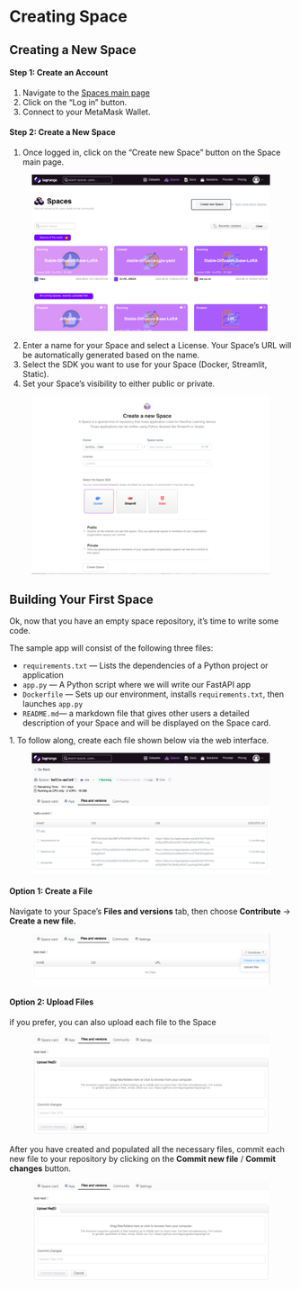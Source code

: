 # Creating Space

## Creating a New Space

#### Step 1: Create an Account <a href="#c2ed" id="c2ed"></a>

1. Navigate to the [Spaces main page](https://lagrangedao.org/spaces)
2. Click on the “Log in” button.
3. Connect to your MetaMask Wallet.

#### Step 2: Create a New Space <a href="#aa71" id="aa71"></a>

1. Once logged in, click on the “Create new Space” button on the Space main page.

<figure><img src="../../.gitbook/assets/image (9).png" alt=""><figcaption></figcaption></figure>

2. Enter a name for your Space and select a License. Your Space’s URL will be automatically generated based on the name.
3. Select the SDK you want to use for your Space (Docker, Streamlit, Static).
4. Set your Space’s visibility to either public or private.

<figure><img src="../../.gitbook/assets/image (1) (1).png" alt=""><figcaption></figcaption></figure>

## Building Your First Space

Ok, now that you have an empty space repository, it’s time to write some code.&#x20;

The sample app will consist of the following three files:

* `requirements.txt` — Lists the dependencies of a Python project or application
* `app.py` — A Python script where we will write our FastAPI app
* `Dockerfile` — Sets up our environment, installs `requirements.txt`, then launches `app.py`
* `README.md`— a markdown file that gives other users a detailed description of your Space and will be displayed on the Space card.

1\. To follow along, create each file shown below via the web interface.&#x20;

<figure><img src="../../.gitbook/assets/image (7).png" alt=""><figcaption></figcaption></figure>

#### **Option 1:** Create a File

Navigate to your Space’s **Files and versions** tab, then choose **Contribute** → **Create a new file.**

<figure><img src="../../.gitbook/assets/image (8).png" alt=""><figcaption></figcaption></figure>

#### **Option 2:**  Upload Files

if you prefer, you can also upload each file to the Space

<figure><img src="../../.gitbook/assets/image (6).png" alt=""><figcaption></figcaption></figure>

After you have created and populated all the necessary files, commit each new file to your repository by clicking on the **Commit new file** / **Commit changes** button.

<figure><img src="../../.gitbook/assets/image (4).png" alt=""><figcaption></figcaption></figure>

###
